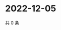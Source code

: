 # 2022-12-05

共 0 条

<!-- BEGIN WEIBO -->
<!-- 最后更新时间 Mon Dec 05 2022 15:13:29 GMT+0800 (China Standard Time) -->

<!-- END WEIBO -->
